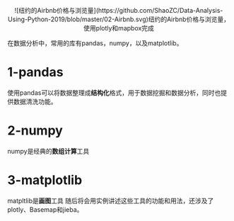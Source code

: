 <center><p>![纽约的Airbnb价格与浏览量](https://github.com/ShaoZC/Data-Analysis-Using-Python-2019/blob/master/02-Airbnb.svg)纽约的Airbnb价格与浏览量，使用plotly和mapbox完成 </p></center>

在数据分析中，常用的库有pandas，numpy，以及matplotlib。
# 1-pandas
使用pandas可以将数据整理成**结构化**格式，用于数据挖掘和数据分析，同时也提供数据清洗功能。
# 2-numpy
numpy是经典的**数组计算**工具
# 3-matplotlib
matpltlib是**画图**工具
随后将会用实例讲述这些工具的功能和用法，还涉及了plotly、Basemap和jieba。
